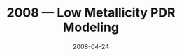 ---
title: "2008 &mdash; Low Metallicity PDR Modeling"
collection: talks
type: "Talk"
tag: academic
invited: Invited
permalink: \talks\2008-04-24-Low-Metallicity-PDR-Modeling
paperurl: 
date: "2008-04-24"
venue: "Physical Colloquium"
location: "Torun,Poland"
---